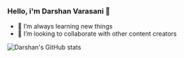 ### Hello, i'm Darshan Varasani 👋

- 🌱 I’m always learning new things
- 👯 I’m looking to collaborate with other content creators



![Darshan's GitHub stats](https://github-readme-stats.vercel.app/api?username=darshanvarasani&show_icons=true&theme=tokyonight)
